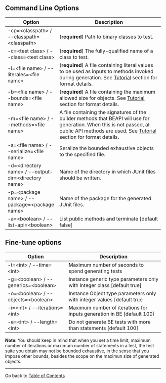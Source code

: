 
## Command Line Options


| Option    | Description |
| -----------------------------------------|  ------- |
| -cp=\<classpath\>  / --classpath=\<classpath\> |   (**required**) Path to  binary classes to test. |
| -c=\<test class\> / --class=\<test class\> | (**required**) The fully-qualified name of a class to test. |
| -l=\<file name\> / --literales=\<file name\> | (**required**) A file containing literal values to be used as inputs to methods invoked during generation. See [Tutorial](tutorial.md) section for format details. |
| -b=\<file name\>  / --bounds=\<file name\>  |  (**required**)  A file containing the maximum allowed size for objects.  See [Tutorial](tutorial.md) section for format details.    |
| -m=\<file name\> / --methods=\<file name\>| A file containing the signatures of the builder methods that BEAPI will use for generation. When this is not passed, all public API methods are used. See [Tutorial](tutorial.md) section for format details.|
| -s=\<file name\> / --serialize=\<file name\>| Seralize the bounded exhaustive objects to the specified file.        |
| -d=\<directory name\> / --output-dir=\<directory name\>|Name of the directory in which JUnit files should be written. |
| -p=\<package name\> / --package=\<package name\>| Name of the package for the generated JUnit files.|
| -a=\<boolean\> / --list-api=\<boolean\>| List public methods and terminate [default false]|


## Fine-tune options



| Option   									        | Description |
| ----------------------------------------------|  ---------- |
| -t=\<int\> / --time=\<int\>   					        | Maximum number of seconds to spend generating tests|
| -g=\<boolean\> / --generics=\<boolean\>      | Instance generic type parameters only with Integer class [default true]|
| -o=\<boolean\> / --objects=\<boolean\>       | Instance Object type parameters only with integer values [default true||
| -i=\<int\>  / --iterations=\<int\>                 | Maximum number of iterations for inputs generation in BE [default 100] |
| -e=\<int\> / --length=\<int\>   		   | Do not generate BE tests with more than <int> statements [default 100] |				  


**Note**: You should keep in mind that when you set a time limit, maximum number of iterations or maximum number of statements in a test, the test suite you obtain may not be bounded exhaustive, in the sense that you impose other bounds, besides the scope  on the maximun size of generated objects.

* * *

Go back to [Table of Contents](README.md)
